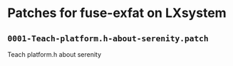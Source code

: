 # Patches for fuse-exfat on LXsystem

## `0001-Teach-platform.h-about-serenity.patch`

Teach platform.h about serenity

